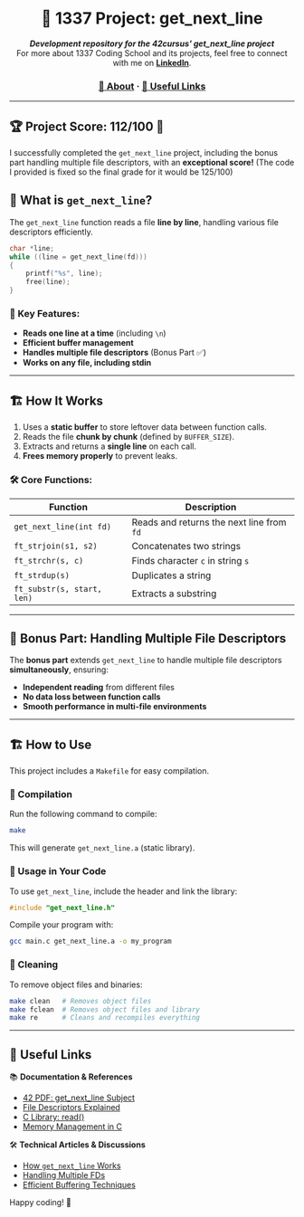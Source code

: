 <h1 align="center">🚀 1337 Project: get_next_line</h1>

<p align="center">
  <b><i>Development repository for the 42cursus' get_next_line project</i></b><br>
  For more about 1337 Coding School and its projects, feel free to connect with me on <a href="https://www.linkedin.com/in/tellat-ilyas/"><b>LinkedIn</b></a>.
</p>

<h3 align="center">
  <a href="#-about">📖 About</a>
  <span> · </span>
  <a href="#-useful-links">🔗 Useful Links</a>
</h3>

---

## 🏆 Project Score: **112/100** 🎉

I successfully completed the `get_next_line` project, including the bonus part handling multiple file descriptors, with an **exceptional score!**
(The code I provided is fixed so the final grade for it would be 125/100)

## 📜 What is `get_next_line`?

The `get_next_line` function reads a file **line by line**, handling various file descriptors efficiently.

```c
char *line;
while ((line = get_next_line(fd)))
{
    printf("%s", line);
    free(line);
}
```

### 🌟 Key Features:

- **Reads one line at a time** (including `\n`)
- **Efficient buffer management**
- **Handles multiple file descriptors** (Bonus Part ✅)
- **Works on any file, including stdin**

---

## 🏗️ How It Works

1. Uses a **static buffer** to store leftover data between function calls.
2. Reads the file **chunk by chunk** (defined by `BUFFER_SIZE`).
3. Extracts and returns a **single line** on each call.
4. **Frees memory properly** to prevent leaks.

### 🛠️ Core Functions:

| Function                   | Description                               |
| -------------------------- | ----------------------------------------- |
| `get_next_line(int fd)`    | Reads and returns the next line from `fd` |
| `ft_strjoin(s1, s2)`       | Concatenates two strings                  |
| `ft_strchr(s, c)`          | Finds character `c` in string `s`         |
| `ft_strdup(s)`             | Duplicates a string                       |
| `ft_substr(s, start, len)` | Extracts a substring                      |

---

## 🚀 Bonus Part: Handling Multiple File Descriptors

The **bonus part** extends `get_next_line` to handle multiple file descriptors **simultaneously**, ensuring:

- **Independent reading** from different files
- **No data loss between function calls**
- **Smooth performance in multi-file environments**

---

## 🏗️ How to Use

This project includes a `Makefile` for easy compilation.

### 🔹 Compilation
Run the following command to compile:
```sh
make
```
This will generate `get_next_line.a` (static library).

### 🔹 Usage in Your Code
To use `get_next_line`, include the header and link the library:
```c
#include "get_next_line.h"
```
Compile your program with:
```sh
gcc main.c get_next_line.a -o my_program
```

### 🔹 Cleaning
To remove object files and binaries:
```sh
make clean   # Removes object files
make fclean  # Removes object files and library
make re      # Cleans and recompiles everything
```

---

## 📌 Useful Links

📚 **Documentation & References**

- [42 PDF: get\_next\_line Subject](https://cdn.intra.42.fr/pdf/pdf/96258/en.subject.pdf)
- [File Descriptors Explained](https://www.bottomupcs.com/file_descriptors.xhtml)
- [C Library: read()](https://man7.org/linux/man-pages/man2/read.2.html)
- [Memory Management in C](https://www.geeksforgeeks.org/memory-management-c/)

🛠 **Technical Articles & Discussions**

- [How ](https://stackoverflow.com/questions/252782/strtok-vs-strsep)[`get_next_line`](https://stackoverflow.com/questions/252782/strtok-vs-strsep)[ Works](https://stackoverflow.com/questions/252782/strtok-vs-strsep)
- [Handling Multiple FDs](https://medium.com/swlh/handling-multiple-file-descriptors-in-c-4fdf7f50d12)
- [Efficient Buffering Techniques](https://www.cs.tufts.edu/comp/15/resources/buffering.html)

Happy coding! 🚀

